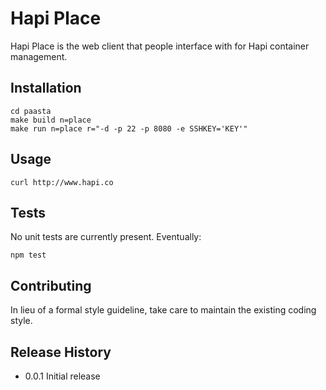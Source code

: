 Hapi Place
==========

Hapi Place is the web client that people interface with for Hapi container management.

## Installation

    cd paasta
    make build n=place
    make run n=place r="-d -p 22 -p 8080 -e SSHKEY='KEY'"

## Usage

    curl http://www.hapi.co

## Tests

No unit tests are currently present. Eventually:

    npm test

## Contributing

In lieu of a formal style guideline, take care to maintain the existing coding style.

## Release History

+ 0.0.1 Initial release
